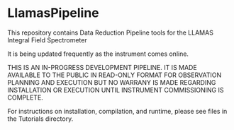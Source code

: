 # LlamasPipeline

This repository contains Data Reduction Pipeline tools for the LLAMAS Integral Field Spectrometer

It is being updated frequently as the instrument comes online.

THIS IS AN IN-PROGRESS DEVELOPMENT PIPELINE.  IT IS MADE AVAILABLE TO THE PUBLIC IN READ-ONLY FORMAT
FOR OBSERVATION PLANNING AND EXECUTION BUT NO WARRANY IS MADE REGARDING INSTALLATION OR 
EXECUTION UNTIL INSTRUMENT COMMISSIONING IS COMPLETE.

For instructions on installation, compilation, and runtime, please see files in the Tutorials directory.

